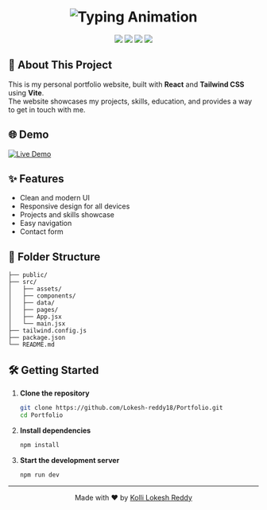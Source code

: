 <h1 align="center">
  <img src="https://readme-typing-svg.herokuapp.com?font=Ubuntu&size=28&pause=1000&color=00CFFF&center=true&vCenter=true&width=800&lines=Hi+I'm+Kolli+Lokesh+Reddy;This+is+my+personal+portfolio+website" alt="Typing Animation" />
</h1>

<p align="center">
  <img src="https://img.shields.io/badge/React-20232A?style=for-the-badge&logo=react&logoColor=61DAFB"/>
  <img src="https://img.shields.io/badge/Tailwind_CSS-38B2AC?style=for-the-badge&logo=tailwind-css&logoColor=white"/>
  <img src="https://img.shields.io/badge/Vite-646CFF?style=for-the-badge&logo=vite&logoColor=FFD62E"/>
  <img src="https://img.shields.io/badge/JavaScript-F7DF1E?style=for-the-badge&logo=javascript&logoColor=black"/>
</p>


## 🚀 About This Project

This is my personal portfolio website, built with **React** and **Tailwind CSS** using **Vite**.<br>
The website showcases my projects, skills, education, and provides a way to get in touch with me.


## 🌐 Demo

[![Live Demo](https://img.shields.io/badge/Live%20Demo-Visit%20Now-00CFFF?style=for-the-badge)](https://lokesh-reddy18.netlify.app/)



## ✨ Features

- Clean and modern UI
- Responsive design for all devices
- Projects and skills showcase
- Easy navigation
- Contact form


## 📁 Folder Structure

```
├── public/
├── src/
│   ├── assets/
│   ├── components/
│   ├── data/
│   ├── pages/
│   ├── App.jsx
│   └── main.jsx
├── tailwind.config.js
├── package.json
└── README.md
```


## 🛠️ Getting Started

1. **Clone the repository**
   ```bash
   git clone https://github.com/Lokesh-reddy18/Portfolio.git
   cd Portfolio
   ```

2. **Install dependencies**
   ```bash
   npm install
   ```

3. **Start the development server**
   ```bash
   npm run dev
   ```
---

<p align="center">
  Made with ❤️ by <a href="https://github.com/Lokesh-reddy18">Kolli Lokesh Reddy</a>
</p>
